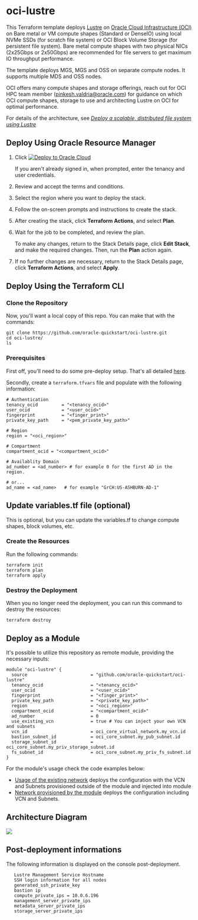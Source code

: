 # oci-lustre

This Terraform template deploys [Lustre](http://lustre.org/) on [Oracle Cloud Infrastructure (OCI)](https://cloud.oracle.com/en_US/cloud-infrastructure) on Bare metal or VM compute shapes (Standard or DenseIO) using local NVMe SSDs (for scratch file system) or OCI Block Volume Storage (for persistent file system).  Bare metal compute shapes with two physical NICs (2x25Gbps or 2x50Gbps)  are recommended for file servers to get maximum IO throughput performance.   

The template deploys MGS, MGS and OSS on separate compute nodes. It supports multiple MDS and OSS nodes.  

OCI offers many compute shapes and storage offerings, reach out for OCI HPC team member (pinkesh.valdria@oracle.com) for guidance on which OCI compute shapes, storage to use and architecting Lustre on OCI for optimal performance.  

For details of the architecture, see [_Deploy a scalable, distributed file system using Lustre_](https://docs.oracle.com/en/solutions/deploy-lustre-fs/index.html)
 
## Deploy Using Oracle Resource Manager

1. Click [![Deploy to Oracle Cloud](https://oci-resourcemanager-plugin.plugins.oci.oraclecloud.com/latest/deploy-to-oracle-cloud.svg)](https://cloud.oracle.com/resourcemanager/stacks/create?region=home&zipUrl=https://github.com/oracle-quickstart/oci-lustre/releases/latest/download/oci-lustre-stack-latest.zip)

    If you aren't already signed in, when prompted, enter the tenancy and user credentials.

2. Review and accept the terms and conditions.

3. Select the region where you want to deploy the stack.

4. Follow the on-screen prompts and instructions to create the stack.

5. After creating the stack, click **Terraform Actions**, and select **Plan**.

6. Wait for the job to be completed, and review the plan.

    To make any changes, return to the Stack Details page, click **Edit Stack**, and make the required changes. Then, run the **Plan** action again.

7. If no further changes are necessary, return to the Stack Details page, click **Terraform Actions**, and select **Apply**. 

## Deploy Using the Terraform CLI

### Clone the Repository
Now, you'll want a local copy of this repo.  You can make that with the commands:

    git clone https://github.com/oracle-quickstart/oci-lustre.git
    cd oci-lustre/
    ls

### Prerequisites
First off, you'll need to do some pre-deploy setup.  That's all detailed [here](https://github.com/cloud-partners/oci-prerequisites).

Secondly, create a `terraform.tfvars` file and populate with the following information:

```
# Authentication
tenancy_ocid         = "<tenancy_ocid>"
user_ocid            = "<user_ocid>"
fingerprint          = "<finger_print>"
private_key_path     = "<pem_private_key_path>"

# Region
region = "<oci_region>"

# Compartment
compartment_ocid = "<compartment_ocid>"

# Availablity Domain 
ad_number = <ad_number> # for example 0 for the first AD in the region.

# or...
ad_name = <ad_name>   # for example "GrCH:US-ASHBURN-AD-1"

````    

## Update variables.tf file (optional)
This is optional, but you can update the variables.tf to change compute shapes, block volumes, etc. 

### Create the Resources
Run the following commands:

    terraform init
    terraform plan
    terraform apply

### Destroy the Deployment
When you no longer need the deployment, you can run this command to destroy the resources:

    terraform destroy

## Deploy as a Module
It's possible to utilize this repository as remote module, providing the necessary inputs:

```
module "oci-lustre" {
  source                        = "github.com/oracle-quickstart/oci-lustre"
  tenancy_ocid                  = "<tenancy_ocid>"
  user_ocid                     = "<user_ocid>"
  fingerprint                   = "<finger_print>"
  private_key_path              = "<private_key_path>"
  region                        = "<oci_region>"
  compartment_ocid              = "<compartment_ocid>"
  ad_number                     = 0
  use_existing_vcn              = true # You can inject your own VCN and subnets 
  vcn_id                        = oci_core_virtual_network.my_vcn.id
  bastion_subnet_id             = oci_core_subnet.my_pub_subnet.id
  storage_subnet_id             = oci_core_subnet.my_priv_storage_subnet.id
  fs_subnet_id                  = oci_core_subnet.my_priv_fs_subnet.id
}
```

For the module's usage check the code examples below:
* [Usage of the existing network](examples/remote-module-existing-network) deploys the configuration with the VCN and Subnets provisioned outside of the module and injected into module
* [Network provisioned by the module](examples/remote-module-no-existing-network) deploys the configuration including VCN and Subnets.

## Architecture Diagram

![](./images/lustre-oci.png)


## Post-deployment informations

The following information is displayed on the console post-deployment.
```
   Lustre Management Service Hostname
   SSH login information for all nodes
   generated_ssh_private_key
   bastion ip
   compute_private_ips = 10.0.6.196
   management_server_private_ips
   metadata_server_private_ips
   storage_server_private_ips
```
